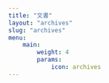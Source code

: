 ```yaml
---
title: "文書"
layout: "archives"
slug: "archives"
menu:
    main:
        weight: 4
        params: 
            icon: archives
---
```

